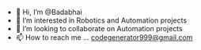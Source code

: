 - 👋 Hi, I’m @Badabhai
- 👀 I’m interested in Robotics and Automation projects
- 💞️ I’m looking to collaborate on Automation projects
- 📫 How to reach me ... codegenerator999@gmail.com

